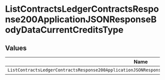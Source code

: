 # ListContractsLedgerContractsResponse200ApplicationJSONResponseBodyDataCurrentCreditsType


## Values

| Name                                                                                                         | Value                                                                                                        |
| ------------------------------------------------------------------------------------------------------------ | ------------------------------------------------------------------------------------------------------------ |
| `ListContractsLedgerContractsResponse200ApplicationJSONResponseBodyDataCurrentCreditsTypeCreditSegmentStart` | CREDIT_SEGMENT_START                                                                                         |